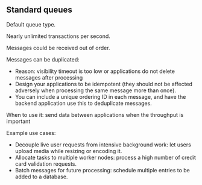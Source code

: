 ## Standard queues

Default queue type.

Nearly unlimited transactions per second.

Messages could be received out of order.

Messages can be duplicated:
- Reason: visibility timeout is too low or applications do not delete messages after processing
- Design your applications to be idempotent (they should not be affected adversely when processing the same message more than once).
- You can include a unique ordering ID in each message, and have the backend application use this to deduplicate messages.

When to use it: send data between applications when the throughput is important

Example use cases:
- Decouple live user requests from intensive background work: let users upload media while resizing or encoding it.
- Allocate tasks to multiple worker nodes: process a high number of credit card validation requests.
- Batch messages for future processing: schedule multiple entries to be added to a database.